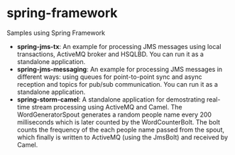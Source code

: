 spring-framework
================

Samples using Spring Framework

- **spring-jms-tx**: An example for processing JMS messages using local transactions, ActiveMQ broker and HSQLBD. You can run it as a standalone application.
- **spring-jms-messaging**: An example for processing JMS messages in different ways: using queues for point-to-point sync and async reception and topics for pub/sub communication. You can run it as a standalone application.
- **spring-storm-camel**: A standalone application for demostrating real-time stream processing using ActiveMQ and Camel. The WordGeneratorSpout generates a random people name  every 200 milliseconds which is later counted by the WordCounterBolt. The bolt counts the frequency of the each people name passed from the spout, which finally is written to ActiveMQ (using the JmsBolt) and received by Camel.
